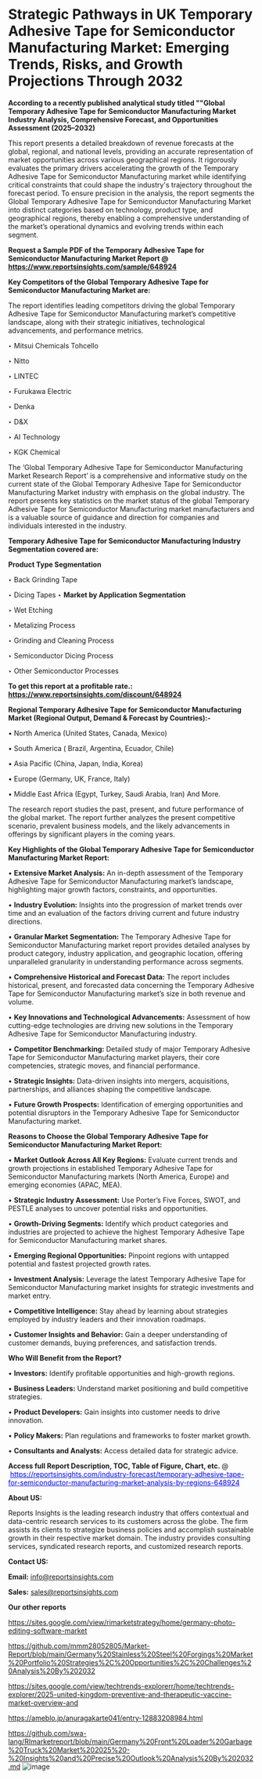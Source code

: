 # Strategic Pathways in UK Temporary Adhesive Tape for Semiconductor Manufacturing Market: Emerging Trends, Risks, and Growth Projections Through 2032

<strong>According to a recently published analytical study titled ""Global Temporary Adhesive Tape for Semiconductor Manufacturing Market Industry Analysis, Comprehensive Forecast, and Opportunities Assessment (2025–2032)</strong>

This report presents a detailed breakdown of revenue forecasts at the global, regional, and national levels, providing an accurate representation of market opportunities across various geographical regions. It rigorously evaluates the primary drivers accelerating the growth of the Temporary Adhesive Tape for Semiconductor Manufacturing market while identifying critical constraints that could shape the industry's trajectory throughout the forecast period. To ensure precision in the analysis, the report segments the Global Temporary Adhesive Tape for Semiconductor Manufacturing Market into distinct categories based on technology, product type, and geographical regions, thereby enabling a comprehensive understanding of the market’s operational dynamics and evolving trends within each segment.

<strong>Request a Sample PDF of the Temporary Adhesive Tape for Semiconductor Manufacturing Market Report </strong><strong>@<a href=https://www.reportsinsights.com/sample/648924 style=color:#0000ff;> https://www.reportsinsights.com/sample/648924</a></strong></font>

<strong>Key Competitors of the Global Temporary Adhesive Tape for Semiconductor Manufacturing Market are:</strong>

The report identifies leading competitors driving the global Temporary Adhesive Tape for Semiconductor Manufacturing market’s competitive landscape, along with their strategic initiatives, technological advancements, and performance metrics.

‣ Mitsui Chemicals Tohcello

‣ Nitto

‣ LINTEC

‣ Furukawa Electric

‣ Denka

‣ D&X

‣ AI Technology

‣ KGK Chemical

The ‘Global Temporary Adhesive Tape for Semiconductor Manufacturing Market Research Report’ is a comprehensive and informative study on the current state of the Global Temporary Adhesive Tape for Semiconductor Manufacturing Market industry with emphasis on the global industry. The report presents key statistics on the market status of the global Temporary Adhesive Tape for Semiconductor Manufacturing market manufacturers and is a valuable source of guidance and direction for companies and individuals interested in the industry.

<strong>Temporary Adhesive Tape for Semiconductor Manufacturing Industry Segmentation covered are:</strong>

<strong>Product Type Segmentation</strong>

‣ Back Grinding Tape

‣ Dicing Tapes
‣ 
<strong>Market by Application Segmentation</strong>

‣ Wet Etching

‣ Metalizing Process

‣ Grinding and Cleaning Process

‣ Semiconductor Dicing Process

‣ Other Semiconductor Processes

<strong>To get this report at a profitable rate.: <a href=https://www.reportsinsights.com/discount/648924 style=color:#0000ff;>https://www.reportsinsights.com/discount/648924</a></strong></font>

<strong>Regional Temporary Adhesive Tape for Semiconductor Manufacturing Market (Regional Output, Demand &amp; Forecast by Countries):-</strong>

• North America (United States, Canada, Mexico)

• South America ( Brazil, Argentina, Ecuador, Chile)

• Asia Pacific (China, Japan, India, Korea)

• Europe (Germany, UK, France, Italy)

• Middle East Africa (Egypt, Turkey, Saudi Arabia, Iran) And More.

The research report studies the past, present, and future performance of the global market. The report further analyzes the present competitive scenario, prevalent business models, and the likely advancements in offerings by significant players in the coming years.

<strong>Key Highlights of the Global Temporary Adhesive Tape for Semiconductor Manufacturing Market Report:</strong>

• <strong>Extensive Market Analysis:</strong> An in-depth assessment of the Temporary Adhesive Tape for Semiconductor Manufacturing market’s landscape, highlighting major growth factors, constraints, and opportunities.

• <strong>Industry Evolution:</strong> Insights into the progression of market trends over time and an evaluation of the factors driving current and future industry directions.

• <strong>Granular Market Segmentation:</strong> The Temporary Adhesive Tape for Semiconductor Manufacturing market report provides detailed analyses by product category, industry application, and geographic location, offering unparalleled granularity in understanding performance across segments.

• <strong>Comprehensive Historical and Forecast Data:</strong> The report includes historical, present, and forecasted data concerning the Temporary Adhesive Tape for Semiconductor Manufacturing market’s size in both revenue and volume.

• <strong>Key Innovations and Technological Advancements:</strong> Assessment of how cutting-edge technologies are driving new solutions in the Temporary Adhesive Tape for Semiconductor Manufacturing industry.

• <strong>Competitor Benchmarking:</strong> Detailed study of major Temporary Adhesive Tape for Semiconductor Manufacturing market players, their core competencies, strategic moves, and financial performance.

• <strong>Strategic Insights:</strong> Data-driven insights into mergers, acquisitions, partnerships, and alliances shaping the competitive landscape.

• <strong>Future Growth Prospects:</strong> Identification of emerging opportunities and potential disruptors in the Temporary Adhesive Tape for Semiconductor Manufacturing market.

<strong>Reasons to Choose the Global Temporary Adhesive Tape for Semiconductor Manufacturing Market Report:</strong>

• <strong>Market Outlook Across All Key Regions:</strong> Evaluate current trends and growth projections in established Temporary Adhesive Tape for Semiconductor Manufacturing markets (North America, Europe) and emerging economies (APAC, MEA).

• <strong>Strategic Industry Assessment:</strong> Use Porter’s Five Forces, SWOT, and PESTLE analyses to uncover potential risks and opportunities.

• <strong>Growth-Driving Segments:</strong> Identify which product categories and industries are projected to achieve the highest Temporary Adhesive Tape for Semiconductor Manufacturing market shares.

• <strong>Emerging Regional Opportunities:</strong> Pinpoint regions with untapped potential and fastest projected growth rates.

• <strong>Investment Analysis:</strong> Leverage the latest Temporary Adhesive Tape for Semiconductor Manufacturing market insights for strategic investments and market entry.

• <strong>Competitive Intelligence:</strong> Stay ahead by learning about strategies employed by industry leaders and their innovation roadmaps.

• <strong>Customer Insights and Behavior:</strong> Gain a deeper understanding of customer demands, buying preferences, and satisfaction trends.

<strong>Who Will Benefit from the Report?</strong>

• <strong>Investors:</strong> Identify profitable opportunities and high-growth regions.

• <strong>Business Leaders:</strong> Understand market positioning and build competitive strategies.

• <strong>Product Developers:</strong> Gain insights into customer needs to drive innovation.

• <strong>Policy Makers:</strong> Plan regulations and frameworks to foster market growth.

• <strong>Consultants and Analysts:</strong> Access detailed data for strategic advice.
</ul>
<strong>Access full Report Description, TOC, Table of Figure, Chart, etc. </strong>@  <a href=https://reportsinsights.com/industry-forecast/temporary-adhesive-tape-for-semiconductor-manufacturing-market-analysis-by-regions-648924 style=color:#0000ff;>https://reportsinsights.com/industry-forecast/temporary-adhesive-tape-for-semiconductor-manufacturing-market-analysis-by-regions-648924</a></font>

<strong><strong>About US</strong>:</strong>

Reports Insights is the leading research industry that offers contextual and data-centric research services to its customers across the globe. The firm assists its clients to strategize business policies and accomplish sustainable growth in their respective market domain. The industry provides consulting services, syndicated research reports, and customized research reports.

<strong>Contact US:</strong>

<p class=""""><b>Email:</b> <a href=mailto:info@reportsinsights.com>info@reportsinsights.com</a></p>
<p class=""""><b>Sales:</b> <a href=mailto:sales@reportsinsights.com>sales@reportsinsights.com</a></p>

<strong>Our other reports</strong>

<a href=https://sites.google.com/view/rimarketstrategy/home/germany-photo-editing-software-market>https://sites.google.com/view/rimarketstrategy/home/germany-photo-editing-software-market</a>

<a href=https://github.com/mmm28052805/Market-Report/blob/main/Germany%20Stainless%20Steel%20Forgings%20Market%20Portfolio%20Strategies%2C%20Opportunities%2C%20Challenges%20Analysis%20By%202032>https://github.com/mmm28052805/Market-Report/blob/main/Germany%20Stainless%20Steel%20Forgings%20Market%20Portfolio%20Strategies%2C%20Opportunities%2C%20Challenges%20Analysis%20By%202032</a>

<a href=https://sites.google.com/view/techtrends-explorerr/home/techtrends-explorer/2025-united-kingdom-preventive-and-therapeutic-vaccine-market-overview-and>https://sites.google.com/view/techtrends-explorerr/home/techtrends-explorer/2025-united-kingdom-preventive-and-therapeutic-vaccine-market-overview-and</a>

<a href=https://ameblo.jp/anuragakarte041/entry-12883208984.html>https://ameblo.jp/anuragakarte041/entry-12883208984.html</a>

<a href=https://github.com/swa-lang/RImarketreport/blob/main/Germany%20Front%20Loader%20Garbage%20Truck%20Market%202025%20-%20Insights%20and%20Precise%20Outlook%20Analysis%20By%202032.md>https://github.com/swa-lang/RImarketreport/blob/main/Germany%20Front%20Loader%20Garbage%20Truck%20Market%202025%20-%20Insights%20and%20Precise%20Outlook%20Analysis%20By%202032.md</a>
![image](https://github.com/user-attachments/assets/a7f0c9d0-5bf8-435d-9786-f28ff20f7cdd)
